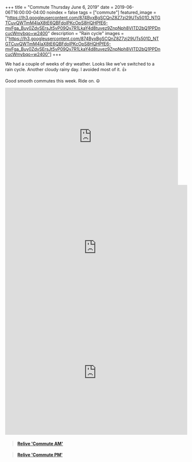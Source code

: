 +++
title =  "Commute Thursday June 6, 2019"
date = 2019-06-06T16:00:00-04:00
noindex = false
tags = ["commute"]
featured_image = "https://lh3.googleusercontent.com/874ByxBgSCQnZ8Z7zj29UTs501D_NTGTCuvQWTmM4IaX8tE6QBFdolPKcOpS8HQHPfE6-mvFga_Buy0ZdvSErsJt5vP09Qy7R1LkaY4d8tuvez9ZnpNph8VITD2bQ1PPDncucWmybqo=w2400"
description = "Rain cycle"
images = ["https://lh3.googleusercontent.com/874ByxBgSCQnZ8Z7zj29UTs501D_NTGTCuvQWTmM4IaX8tE6QBFdolPKcOpS8HQHPfE6-mvFga_Buy0ZdvSErsJt5vP09Qy7R1LkaY4d8tuvez9ZnpNph8VITD2bQ1PPDncucWmybqo=w2400"]
+++

We had a couple of weeks of dry weather. Looks like we've switched to a rain cycle. Another cloudy rainy day. I avoided most of it. 👍

Good smooth commutes this week. Ride on. ☮

<iframe width="560" height="315" src="https://www.youtube.com/embed/DBwiypOWtjs" frameborder="0" allow="accelerometer; autoplay; encrypted-media; gyroscope; picture-in-picture" allowfullscreen></iframe>

<iframe height='405' width='590' frameborder='0' allowtransparency='true' scrolling='no' src='https://www.strava.com/activities/2427778348/embed/fd2949a9f1eae95a4aead72c943ea461dacc8d6e'></iframe>

<iframe height='405' width='590' frameborder='0' allowtransparency='true' scrolling='no' src='https://www.strava.com/activities/2429392536/embed/fd355983e4d476c003a7329616b6031959500911'></iframe>

<blockquote class="embedly-card" data-card-controls="0" data-card-key="f1631a41cb254ca5b035dc5747a5bd75"><h4><a href="https://www.relive.cc/view/2427778348?r=embed-site">Relive 'Commute AM'</a></h4></blockquote>
        <script async src="https://cdn.embedly.com/widgets/platform.js" charset="UTF-8"></script>

<blockquote class="embedly-card" data-card-controls="0" data-card-key="f1631a41cb254ca5b035dc5747a5bd75"><h4><a href="https://www.relive.cc/view/2429392536?r=embed-site">Relive 'Commute PM'</a></h4></blockquote>
       <script async src="https://cdn.embedly.com/widgets/platform.js" charset="UTF-8"></script>
